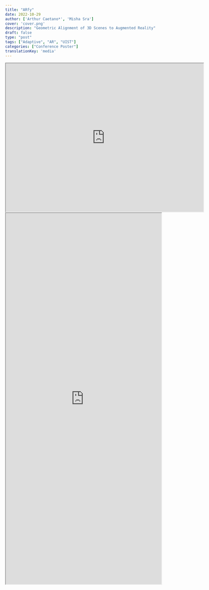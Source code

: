 ```yaml
---
title: "ARfy"
date: 2022-10-29
author: ['Arthur Caetano*', 'Misha Sra']
cover: 'cover.png'
description: "Geometric Alignment of 3D Scenes to Augmented Reality"
draft: false
type: "post"
tags: ["Adaptive", "AR", "UIST"]
categories: ["Conference Poster"]
translationKey: 'media'
---
```


<iframe src="https://drive.google.com/file/d/1LZ3mDvY4UoNk3kpmBDiu15lilJ2cKhsi/preview" width="640" height="480" allow="autoplay"></iframe>
<iframe  src='https://arxiv.org/html/2411.05218' width='100%' height='1200px'></iframe>